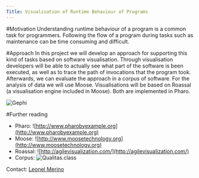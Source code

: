 ```yaml
---
Title: Visualisation of Runtime Behaviour of Programs
---
```


#Motivation
Understanding runtime behaviour of a program is a common task for programmers. Following the flow of a program during tasks such as maintenance can be time consuming and difficult.

#Approach
In this project we will develop an approach for supporting this kind of tasks based on software visualisation. Through visualisation developers will be able to actually see what part of the software is been executed, as well as to trace the path of invocations that the program took. Afterwards, we can evaluate the approach in a corpus of software. For the analysis of data we will use Moose. Visualisations will be based on Roassal (a visualisation engine included in Moose). Both are implemented in Pharo.

![Gephi](%assets_url%/files/6c/a6d2n5axogj28lqqijra51kjiak8b1/gephi.png)

#Further reading

- Pharo: ![http://www.pharobyexample.org](http://www.pharobyexample.org)
- Moose: ![http://www.moosetechnology.org](http://www.moosetechnology.org)   
- Roassal: ![http://agilevisualization.com/](http://agilevisualization.com/)
- Corpus: ![Qualitas.class](http://java.labsoft.dcc.ufmg.br/qualitas.class/)

Contact: [Leonel Merino](%base_url%/staff/merino)
